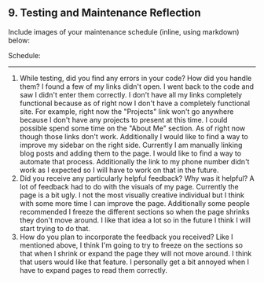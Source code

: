 ## 9. Testing and Maintenance Reflection

Include images of your maintenance schedule (inline, using markdown) below:

Schedule:

***
1. While testing, did you find any errors in your code? How did you handle them?
I found a few of my links didn't open. I went back to the code and saw I didn't enter them correctly. I don't have all my links completely functional because as of right now I don't have a completely functional site. For example, right now the "Projects" link won't go anywhere because I don't have any projects to present at this time. I could possible spend some time on the "About Me" section. As of right now though those links don't work. Additionally I would like to find a way to improve my sidebar on the right side. Currently I am manually linking blog posts and adding them to the page. I would like to find a way to automate that process. Additionally the link to my phone number didn't work as I expected so I will have to work on that in the future.
2. Did you receive any particularly helpful feedback? Why was it helpful?
A lot of feedback had to do with the visuals of my page. Currently the page is a bit ugly. I not the most visually creative individual but I think with some more time I can improve the page. Additionally some people recommended I freeze the different sections so when the page shrinks they don't move around. I like that idea a lot so in the future I think I will start trying to do that.
3. How do you plan to incorporate the feedback you received?
Like I mentioned above, I think I'm going to try to freeze on the sections so that when I shrink or expand the page they will not move around. I think that users would like that feature. I personally get a bit annoyed when I have to expand pages to read them correctly.
